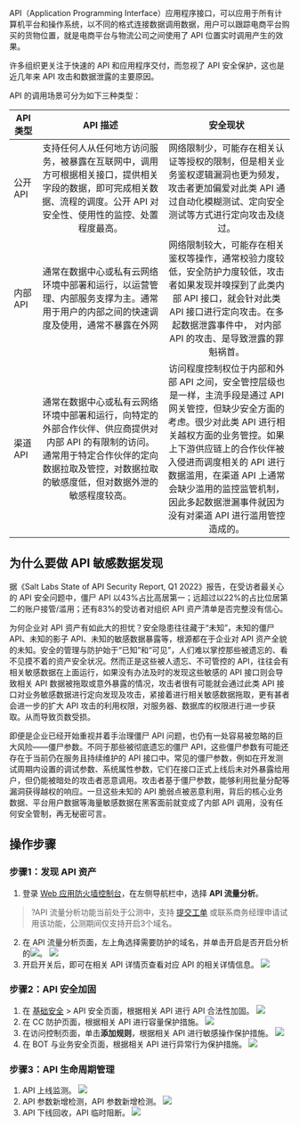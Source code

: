 API（Application Programming Interface）应用程序接口，可以应用于所有计算机平台和操作系统，以不同的格式连接数据调用数据，用户可以跟踪电商平台购买的货物位置，就是电商平台与物流公司之间使用了 API 位置实时调用产生的效果。

许多组织更关注于快速的 API 和应用程序交付，而忽视了 API 安全保护，这也是近几年来 API 攻击和数据泄露的主要原因。

API 的调用场景可分为如下三种类型：

<table>
<thead>
<tr>
<th width=10%>API 类型</th>
<th width=45%>API 描述</th>
<th width=45%>安全现状</th>
</tr>
</thead>
<tbody><tr>
<td>公开 API</td>
<td align="center">支持任何人从任何地方访问服务，被暴露在互联网中，调用方可根据相关接口，提供相关字段的数据，即可完成相关数据、流程的调度。公开 API 对安全性、使用性的监控、处置程度最高。</td>
<td align="center">网络限制少，可能存在相关认证等授权的限制，但是相关业务鉴权逻辑漏洞也更为频发，攻击者更加偏爱对此类 API 通过自动化模糊测试、定向安全测试等方式进行定向攻击及绕过。</td>
</tr>
<tr>
<td>内部  API</td>
<td align="center">通常在数据中心或私有云网络环境中部署和运行，以运营管理、内部服务支撑为主。通常用于用户的内部之间的快速调度及使用，通常不暴露在外网</td>
<td align="center">网络限制较大，可能存在相关鉴权等操作，通常校验力度较低，安全防护力度较低，攻击者如果发现并嗅探到了此类内部 API 接口，就会针对此类 API 接口进行定向攻击。在多起数据泄露事件中， 对内部 API 的攻击、是导致泄露的罪魁祸首。</td>
</tr>
<tr>
<td>渠道 API</td>
<td align="center">通常在数据中心或私有云网络环境中部署和运行，向特定的外部合作伙伴、供应商提供对内部 API 的有限制的访问。 通常用于特定合作伙伴的定向数据拉取及管控，对数据拉取的敏感度低，但对数据外泄的敏感程度较高。</td>
<td align="center">访问程度控制权位于内部和外部 API 之间，安全管控层级也是一样，主流手段是通过 API 网关管控，但缺少安全方面的考虑。很少对此类 API 进行相关越权方面的业务管控。如果上下游供应链上的合作伙伴被入侵进而调度相关的 API 进行数据滥用，在渠道 API 上通常会缺少滥用的监控监管机制，因此多起数据泄漏事件就因为没有对渠道 API 进行滥用管控造成的。</td>
</tr>
</tbody></table>

## 为什么要做 API 敏感数据发现
据《Salt Labs State of API Security Report, Q1 2022》报告，在受访者最关心的 API 安全问题中，僵尸 API 以43%占比高居第一；远超过以22%的占比位居第二的账户接管/滥用；还有83%的受访者对组织 API 资产清单是否完整没有信心。

为何企业对 API 资产有如此大的担忧？安全隐患往往藏于“未知”，未知的僵尸 API、未知的影子 API、未知的敏感数据暴露等，根源都在于企业对 API 资产全貌的未知。安全的管理与防护始于“已知”和“可见”，人们难以掌控那些被遗忘的、看不见摸不着的资产安全状况。然而正是这些被人遗忘、不可管控的 API，往往会有相关敏感数据在上面运行，如果没有办法及时的发现这些敏感的 API 接口则会导致相关 API 数据被拖取或意外暴露的情况，攻击者很有可能就会通过此类 API 接口对业务敏感数据进行定向发现及攻击，紧接着进行相关敏感数据拖取，更有甚者会进一步的扩大 API 攻击的利用权限，对服务器、数据库的权限进行进一步获取。从而导致页数受损。

即便是企业已经开始重视并着手治理僵尸 API 问题，也仍有一处容易被忽略的巨大风险——僵尸参数。不同于那些被彻底遗忘的僵尸 API，这些僵尸参数有可能还存在于当前仍在服务且持续维护的 API 接口中。常见的僵尸参数，例如在开发测试周期内设置的调试参数、系统属性参数，它们在接口正式上线后未对外暴露给用户，但仍能被暗处的攻击者恶意调用。攻击者基于僵尸参数，能够利用批量分配等漏洞获得越权的响应。一旦这些未知的 API 脆弱点被恶意利用，背后的核心业务数据、平台用户数据等海量敏感数据在黑客面前就变成了内部 API 调用，没有任何安全管制，再无秘密可言。

## 操作步骤
### 步骤1：发现 API 资产
1. 登录 [Web 应用防火墙控制台](https://console.cloud.tencent.com/guanjia/tea-overview)，在左侧导航栏中，选择 **API 流量分析**。
>?API 流量分析功能当前处于公测中，支持 [提交工单](https://console.cloud.tencent.com/workorder/category?step=0&source=14) 或联系商务经理申请试用该功能，公测期间仅支持开启3个域名。
>
2. 在 API 流量分析页面，左上角选择需要防护的域名，并单击开启是否开启分析的![](https://qcloudimg.tencent-cloud.cn/raw/54de1d8ce243aa5ab8de791a85f43ef6.png)。
![](https://qcloudimg.tencent-cloud.cn/raw/b1d6eb3422531dd07052c945a63ef44b.png)
3. 开启开关后，即可在相关 API 详情页查看对应 API 的相关详情信息。
![](https://qcloudimg.tencent-cloud.cn/raw/46e433367ced0824db036bc256df6c80.png)

### 步骤2：API 安全加固
1. 在 [基础安全](https://console.cloud.tencent.com/guanjia/tea-baseconfig) > API 安全页面，根据相关 API 进行 API 合法性加固。
![](https://qcloudimg.tencent-cloud.cn/raw/32d970e07b66975a56003fec9f804952.png)
2. 在 CC 防护页面，根据相关 API 进行容量保护措施。
![](https://qcloudimg.tencent-cloud.cn/raw/cf349addeb37e485333daae06ef2f2c5.png)
3. 在访问控制页面，单击**添加规则**，根据相关 API 进行敏感操作保护措施。
![](https://qcloudimg.tencent-cloud.cn/raw/adc48e886f530cfe430158a095801ad8.png)
4. 在 BOT 与业务安全页面，根据相关 API 进行异常行为保护措施。
![](https://qcloudimg.tencent-cloud.cn/raw/8a67fd2a54853cee91dbe3c1f9e1f612.png)

### 步骤3：API 生命周期管理
1. API 上线监测。
![](https://qcloudimg.tencent-cloud.cn/raw/8b0a76c951a280e17975437795888b55.png)
2. API 参数新增检测，API 参数新增检测。
![](https://qcloudimg.tencent-cloud.cn/raw/6f1f93399adaa9817bbeb4f924f9f7b9.png)
3. API 下线回收，API 临时阻断。
![](https://qcloudimg.tencent-cloud.cn/raw/f2c794626ccd0b5f3e6ca0e20d9426ad.png)
